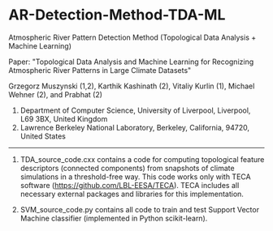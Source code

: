 # AR-Detection-Method-TDA-ML
Atmospheric River Pattern Detection Method (Topological Data Analysis + Machine Learning)

Paper: "Topological Data Analysis and Machine Learning for Recognizing Atmospheric River Patterns in Large Climate Datasets"

Grzegorz Muszynski (1,2), Karthik Kashinath (2), Vitaliy Kurlin (1), Michael Wehner (2), and Prabhat (2)

1) Department of Computer Science, University of Liverpool, Liverpool, L69 3BX, United Kingdom
2) Lawrence Berkeley National Laboratory, Berkeley, California, 94720, United States

-------------------------------------------------------------------------------------------------------------------------------

1) TDA_source_code.cxx contains a code for computing topological feature descriptors (connected components) from snapshots of climate simulations in a threshold-free way. This code works only with TECA software (https://github.com/LBL-EESA/TECA). TECA includes all necessary external packages and libraries for this implementation.

2) SVM_source_code.py contains all code to train and test Support Vector Machine classifier (implemented in Python scikit-learn).


